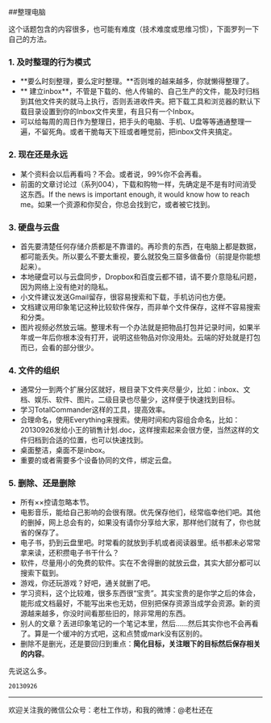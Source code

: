 ##整理电脑

这个话题包含的内容很多，也可能有难度（技术难度或思维习惯），下面罗列一下自己的方法。

### 1. 及时整理的行为模式

+ **要么时刻整理，要么定时整理。**否则堆的越来越多，你就懒得整理了。
+ ** 建立inbox**，不管是下载的、他人传输的、自己生产的文件，能及时归档到其他文件夹的就马上执行，否则丢进收件夹。把下载工具和浏览器的默认下载目录设置到你的Inbox文件夹里，有且只有一个Inbox。
+ 可以给每周的周日作为整理日，把手头的电脑、手机、U盘等等通通整理一遍，不留死角。或者干脆每天下班或者睡觉前，把inbox文件夹搞定。

### 2. 现在还是永远

+ 某个资料会以后再看吗？不会。或者说，99%你不会再看。
+ 前面的文章讨论过（系列004），下载和购物一样，先确定是不是有时间消受这东西。If the news is important enough, it would know how to reach me。如果一个资源和你契合，你总会找到它，或者被它找到。


### 3. 硬盘与云盘

+ 首先要清楚任何存储介质都是不靠谱的。再珍贵的东西，在电脑上都是数据，都可能丢失。所以要么不要太重视，要么就狡兔三窟多做备份（前提是你能想起来）。
+ 本地硬盘可以与云盘同步，Dropbox和百度云都不错，请不要介意隐私问题，因为网络上没有绝对的隐私。
+ 小文件建议发送Gmail留存，很容易搜索和下载，手机访问也方便。
+ 文档建议用印象笔记这种比较软件保存，而非单个文件保存，这样不容易搜索和分类。
+ 图片视频必然放云端。整理术有一个办法就是把物品打包并记录时间，如果半年或一年后你根本没有打开，说明这些物品对你没用处。云端的好处就是打包而已，会看的部分很少。


### 4. 文件的组织

+ 通常分一到两个扩展分区就好，根目录下文件夹尽量少，比如：inbox、文档、娱乐、软件、图片。二级目录也尽量少，这样便于快速找到目标。
+ 学习TotalCommander这样的工具，提高效率。
+ 合理命名，使用Everything来搜索。使用时间和内容组合命名，比如：20130926发给小王的销售计划.doc，这样搜索起来会很方便，当然这样的文件归档到合适的位置，也可以快速找到。
+ 桌面整洁，桌面不是inbox。
+ 重要的或者需要多个设备协同的文件，绑定云盘。


### 5. 删除、还是删除

+ 所有××控请忽略本节。
+ 电影音乐，能给自己影响的会很有限。优先保存他们，经常临幸他们吧。其他的删掉，网上总会有的，如果没有请你分享给大家，那样他们就有了，你也就省的保存了。
+ 电子书，扔到云盘里吧。时常看的就放到手机或者阅读器里。纸书都未必常常拿来读，还积攒电子书干什么？
+ 软件，尽量用小的免费的软件。实在不舍得删的就放云盘，其实大部分都可以搜索下载到。
+ 游戏，你还玩游戏？好吧，通关就删了吧。
+ 学习资料，这个比较难，很多东西很“宝贵”。其实宝贵的是你学之后的体会，能形成文档最好，不能写出来也无妨，但别把保存资源当成学会资源。新的资源越来越多，你没时间看那些旧的，除非常用的东西。
+ 别人的文章？丢进印象笔记的一个笔记本里，然后……然后其实你也不会再看了。算是一个缓冲的方式吧，这和点赞或mark没有区别的。
+ 删除不是删光，还是要回归到重点：**简化目标，关注眼下的目标然后保存相关的内容**。

先说这么多。

`20130926`

***
欢迎关注我的微信公众号：老杜工作坊，和我的微博：@老杜还在
